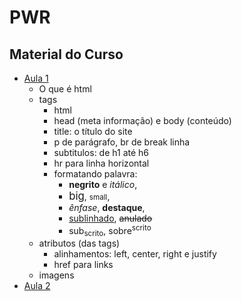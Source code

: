 # PWR


## Material do Curso

- [Aula 1](pwr_files/aula01.pdf)
  - O que é html
  - tags
    - html
    - head (meta informação) e body (conteúdo)
    - title: o título do site
    - p de parágrafo, br de break linha
    - subtitulos: de h1 até h6
    - hr para linha horizontal
    - formatando palavra:
      - <b>negrito</b> e <i>itálico</i>,
      - <big>big</big>, <small>small</small>,
      - <em>ênfase</em>, <strong>destaque</strong>,
      - <ins>sublinhado</ins>, <del>anulado</del>
      - sub<sub>scrito</sub>, sobre<sup>scrito</sup>
  - atributos (das tags)
    - alinhamentos: left, center, right e justify
    - href para links
  - imagens
- [Aula 2](pwr_files/aula02.pdf)
